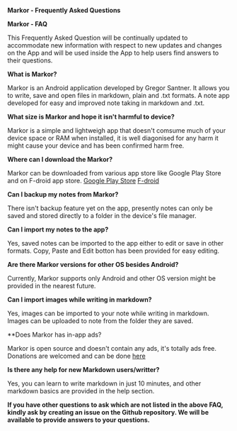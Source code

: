 **Markor - Frequently Asked Questions**

**Markor - FAQ**

This Frequently Asked Question will be continually updated to accommodate new information with respect to new updates and changes on the App and will be used inside the App to help users find answers to their questions.


**What is Markor?**

Markor is an Android application developed by Gregor Santner. It allows you to write, save and open files in markdown, plain and .txt formats. A note app developed for easy and improved note taking in markdown and .txt. 


**What size is Markor and hope it isn't harmful to device?**

Markor is a simple and lightweigh app that doesn't comsume much of your device space or RAM when installed, it is well diagonised for any harm it might cause your device and has been confirmed harm free.
 

**Where can I download the Markor?**

Markor can be downloaded from various app store like Google Play Store and on F-droid app store. 
[Google Play Store](https://play.google.com/store/apps/details?id=net.gsantner.markor)
[F-droid](https://f-droid.org/repo/net.gsantner.markor_20.apk)


**Can I backup my notes from Markor?** 

There isn't backup feature yet on the app, presently notes can only be saved and stored directly to a folder in the device's file manager.


**Can I import my notes to the app?**

Yes, saved notes can be imported to the app either to edit or save in other formats. Copy, Paste and Edit botton has been provided for easy editing.


**Are there Markor versions for other OS besides Android?**

Currently, Markor supports only Android and other OS version might be provided in the nearest future.


**Can I import images while writing in markdown?**

Yes, images can be imported to your note while writing in markdown. Images can be uploaded to note from the folder they are saved.


**Does Markor has in-app ads? 

Markor is open source and doesn't contain any ads, it's totally ads free. Donations are welcomed and can be done [here](https://gsantner.net/supportme/?project=markor&source=inapp_supdon)

**Is there any help for new Markdown users/writter?**

Yes, you can learn to write markdown in just 10 minutes, and other markdown basics are provided in the help section.


**If you have other questions to ask which are not listed in the above FAQ, kindly ask by creating an issue on the Github repository. We will be available to provide answers to your questions.**
